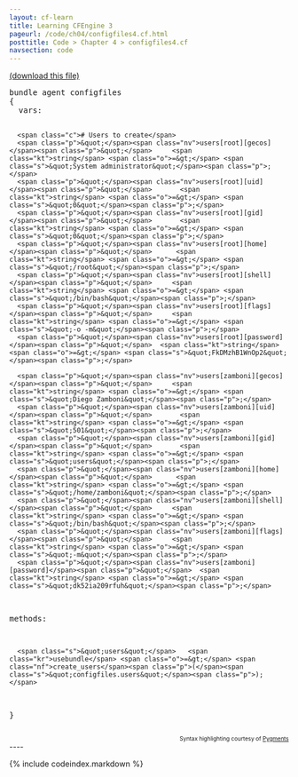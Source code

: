 ```yaml
---
layout: cf-learn
title: Learning CFEngine 3
pageurl: /code/ch04/configfiles4.cf.html
posttitle: Code > Chapter 4 > configfiles4.cf
navsection: code
---
```


[(download this file)](https://raw.github.com/zzamboni/cf-learn.info/master/src/ch04/configfiles4.cf)

<div class="highlight"><pre><span class="k">bundle</span> <span class="k">agent</span> <span class="nf">configfiles</span>
<span class="p">{</span>
  <span class="kd">vars</span><span class="p">:</span>  
      
      <span class="c"># Users to create</span>
      <span class="p">&quot;</span><span class="nv">users[root][gecos]</span><span class="p">&quot;</span>     <span class="kt">string</span> <span class="o">=&gt;</span> <span class="s">&quot;System administrator&quot;</span><span class="p">;</span>
      <span class="p">&quot;</span><span class="nv">users[root][uid]</span><span class="p">&quot;</span>       <span class="kt">string</span> <span class="o">=&gt;</span> <span class="s">&quot;0&quot;</span><span class="p">;</span>
      <span class="p">&quot;</span><span class="nv">users[root][gid]</span><span class="p">&quot;</span>       <span class="kt">string</span> <span class="o">=&gt;</span> <span class="s">&quot;0&quot;</span><span class="p">;</span>
      <span class="p">&quot;</span><span class="nv">users[root][home]</span><span class="p">&quot;</span>      <span class="kt">string</span> <span class="o">=&gt;</span> <span class="s">&quot;/root&quot;</span><span class="p">;</span>
      <span class="p">&quot;</span><span class="nv">users[root][shell]</span><span class="p">&quot;</span>     <span class="kt">string</span> <span class="o">=&gt;</span> <span class="s">&quot;/bin/bash&quot;</span><span class="p">;</span>
      <span class="p">&quot;</span><span class="nv">users[root][flags]</span><span class="p">&quot;</span>     <span class="kt">string</span> <span class="o">=&gt;</span> <span class="s">&quot;-o -m&quot;</span><span class="p">;</span>
      <span class="p">&quot;</span><span class="nv">users[root][password]</span><span class="p">&quot;</span>  <span class="kt">string</span> <span class="o">=&gt;</span> <span class="s">&quot;FkDMzhB1WnOp2&quot;</span><span class="p">;</span>

      <span class="p">&quot;</span><span class="nv">users[zamboni][gecos]</span><span class="p">&quot;</span>     <span class="kt">string</span> <span class="o">=&gt;</span> <span class="s">&quot;Diego Zamboni&quot;</span><span class="p">;</span>
      <span class="p">&quot;</span><span class="nv">users[zamboni][uid]</span><span class="p">&quot;</span>       <span class="kt">string</span> <span class="o">=&gt;</span> <span class="s">&quot;501&quot;</span><span class="p">;</span>
      <span class="p">&quot;</span><span class="nv">users[zamboni][gid]</span><span class="p">&quot;</span>       <span class="kt">string</span> <span class="o">=&gt;</span> <span class="s">&quot;users&quot;</span><span class="p">;</span>
      <span class="p">&quot;</span><span class="nv">users[zamboni][home]</span><span class="p">&quot;</span>      <span class="kt">string</span> <span class="o">=&gt;</span> <span class="s">&quot;/home/zamboni&quot;</span><span class="p">;</span>
      <span class="p">&quot;</span><span class="nv">users[zamboni][shell]</span><span class="p">&quot;</span>     <span class="kt">string</span> <span class="o">=&gt;</span> <span class="s">&quot;/bin/bash&quot;</span><span class="p">;</span>
      <span class="p">&quot;</span><span class="nv">users[zamboni][flags]</span><span class="p">&quot;</span>     <span class="kt">string</span> <span class="o">=&gt;</span> <span class="s">&quot;-m&quot;</span><span class="p">;</span>
      <span class="p">&quot;</span><span class="nv">users[zamboni][password]</span><span class="p">&quot;</span>  <span class="kt">string</span> <span class="o">=&gt;</span> <span class="s">&quot;dk52ia209rfuh&quot;</span><span class="p">;</span>

  <span class="kd">methods</span><span class="p">:</span>
      
      <span class="s">&quot;users&quot;</span>   <span class="kr">usebundle</span> <span class="o">=&gt;</span> <span class="nf">create_users</span><span class="p">(</span><span class="s">&quot;configfiles.users&quot;</span><span class="p">);</span>
<span class="p">}</span>
</pre></div>

<div align="right"><font size="-2">Syntax highlighting courtesy of <a href="http://blog.zzamboni.org/cfengine3-lexer-for-pygments">Pygments</a></font></div>
----

{% include codeindex.markdown %}
